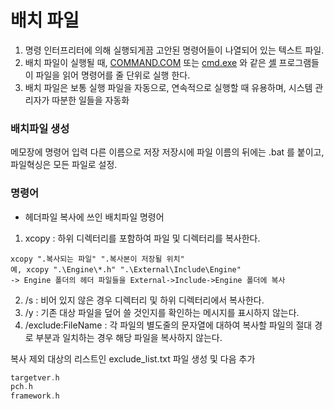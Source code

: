 # 배치 파일

1. 명령 인터프리터에 의해 실행되게끔 고안된 명령어들이 나열되어 있는 텍스트 파일.
2. 배치 파일이 실행될 때, [COMMAND.COM](https://ko.wikipedia.org/wiki/COMMAND.COM) 또는 [cmd.exe](https://ko.wikipedia.org/wiki/Cmd.exe) 와 같은 [셸](https://ko.wikipedia.org/wiki/%EC%85%B8) 프로그램들이 파일을 읽어 명령어를 줄 단위로 실행 한다.
3. 배치 파일은 보통 실행 파일을 자동으로, 연속적으로 실행할 때 유용하며, 시스템 관리자가 따분한 일들을 자동화

### 배치파일 생성

메모장에 명령어 입력
다른 이름으로 저장
저장시에 파일 이름의 뒤에는 .bat 를 붙이고, 파일혁싱은 모든 파일로 설정.


### 명령어

- 헤더파일 복사에 쓰인 배치파일 명령어

1. xcopy : 하위 디렉터리를 포함하여 파일 및 디렉터리를 복사한다.
```
xcopy ".복사되는 파일" ".복사본이 저장될 위치"
예, xcopy ".\Engine\*.h" ".\External\Include\Engine"
-> Engine 폴더의 헤더 파일들을 External->Include->Engine 폴더에 복사
```
2. /s : 비어 있지 않은 경우 디렉터리 및 하위 디렉터리에서 복사한다.
3. /y : 기존 대상 파일을 덮어 쓸 것인지를 확인하는 메시지를 표시하지 않는다.
4. /exclude:FileName : 각 파일의 별도줄의 문자열에 대하여 복사할 파일의 절대 경로 부분과 일치하는 경우 해당 파일을 복사하지 않는다.

 복사 제외 대상의 리스트인 exclude_list.txt 파일 생성 및 다음 추가
```c
targetver.h
pch.h
framework.h
```


